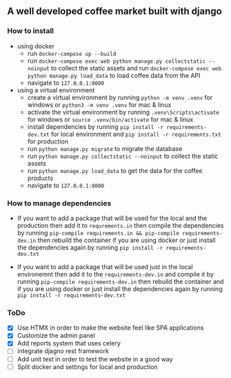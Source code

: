 ## A well developed coffee market built with django

### How to install

- using docker
  - run `docker-compose up --build`
  - run `docker-compose exec web python manage.py collectstatic --noinput` to collect the static assets and run `docker-compose exec web python manage.py load_data` to load coffee data from the API
  - navigate to `127.0.0.1:8000`
- using a virtual environment
  - create a virtual environment by running `python -m venv .venv` for windows or `python3 -m venv .venv` for mac & linux
  - activate the virtual environment by running `.venv\Scripts\activate` for windows or `source .venv/bin/activate` for mac & linux
  - install dependencies by running `pip install -r requirements-dev.txt` for local environment and `pip install -r requirements.txt` for production
  - run `python manage.py migrate` to migrate the database
  - run `python manage.py collectstatic --noinput` to collect the static assets
  - run `python manage.py load_data` to get the data for the coffee products
  - navigate to `127.0.0.1:8000`

### How to manage dependencies
- If you want to add a package that will be used for the local and the production then add it to `requrements.in` then compile the dependencies by running `pip-compile requirements.in && pip-compile requirements-dev.in` then rebuild the container if you are using docker or just install the dependencies again by running `pip install -r requirements-dev.txt` 

- If you want to add a package that will be used just in the local environemnt then add it to the `requirements-dev.in` and compile it by running `pip-compile requirements-dev.in` then rebuild the container and if you are using docker or just install the dependencies again by running `pip install -r requirements-dev.txt`

### ToDo
- [x] Use HTMX in order to make the website feel like SPA applications
- [x] Customize the admin panel 
- [x] Add reports system that uses celery
- [ ] integrate djagno rest framework
- [ ] Add unit test in order to test the website in a good way
- [ ] Split docker and settings for local and production
